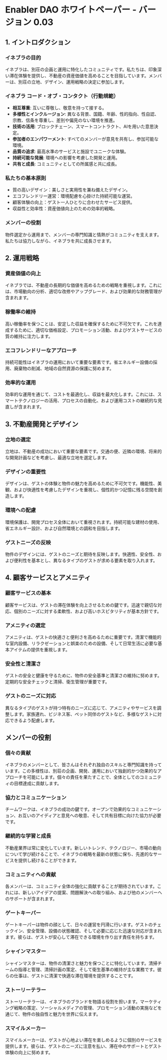 # Enabler DAO ホワイトペーパー - バージョン 0.03

## 1. イントロダクション

### イネブラの目的
イネブラは、別荘の企画と運用に特化したコミュニティです。私たちは、印象深い滞在体験を提供し、不動産の資産価値を高めることを目指しています。メンバーは、別荘の立地、デザイン、運用戦略の決定に参加します。

### イネブラ コード・オブ・コンタクト（行動規範）
- **相互尊重**: 互いに尊敬し、敬意を持って接する。
- **多様性とインクルージョン**: 異なる背景、国籍、年齢、性的指向、性自認、宗教、信条を尊重し、差別や偏見のない環境を推進。
- **技術の活用**: ブロックチェーン、スマートコントラクト、AIを用いた意思決定。
- **参加者のエンパワーメント**: すべてのメンバーが意見を共有し、参加可能な環境。
- **品質の追求**: 最高水準のサービスと施設でユニークな体験。
- **持続可能な発展**: 環境への影響を考慮した開発と運用。
- **共有と成長**: コミュニティとしての所属感と共に成長。

### 私たちの基本原則
- 質の高いデザイン：美しさと実用性を兼ね備えたデザイン。
- エコフレンドリー運営：環境配慮を心掛けた持続可能な運営。
- 顧客体験の向上：ゲスト一人ひとりに合わせたサービス提供。
- 収益性と効率性：資産価値向上のための効率的戦略。

### メンバーの役割
物件選定から運用まで、メンバーの専門知識と情熱がコミュニティを支えます。私たちは協力しながら、イネブラを共に成長させます。

## 2. 運用戦略

### 資産価値の向上
イネブラでは、不動産の長期的な価値を高めるための戦略を重視します。これには、市場動向の分析、適切な改修やアップグレード、および効果的な財務管理が含まれます。

### 稼働率の維持
高い稼働率を保つことは、安定した収益を確保するために不可欠です。これを達成するために、適切な価格設定、プロモーション活動、およびゲストサービスの質の維持に注力します。

### エコフレンドリーなアプローチ
持続可能性はイネブラの運用において重要な要素です。省エネルギー設備の採用、廃棄物の削減、地域の自然資源の保護に努めます。

### 効率的な運用
効率的な運用を通じて、コストを最適化し、収益を最大化します。これには、スマートテクノロジーの活用、プロセスの自動化、および運用コストの継続的な見直しが含まれます。

## 3. 不動産開発とデザイン

### 立地の選定
立地は、不動産の成功において重要な要素です。交通の便、近隣の環境、将来的な開発計画などを考慮し、最適な立地を選定します。

### デザインの重要性
デザインは、ゲストの体験と物件の魅力を高めるために不可欠です。機能性、美観、および快適性を考慮したデザインを重視し、個性的かつ記憶に残る空間を創造します。

### 環境への配慮
環境保護は、開発プロセス全体において重視されます。持続可能な建材の使用、省エネルギー設計、および自然環境との調和を目指します。

### ゲストニーズの反映
物件のデザインには、ゲストのニーズと期待を反映します。快適性、安全性、および便利性を基本とし、異なるタイプのゲストが求める要素を取り入れます。

## 4. 顧客サービスとアメニティ

### 顧客サービスの基本
顧客サービスは、ゲストの滞在体験を向上させるための鍵です。迅速で親切な対応、個別のニーズに対する柔軟性、および高いホスピタリティが基本方針です。

### アメニティの選定
アメニティは、ゲストの快適さと便利さを高めるために重要です。清潔で機能的な室内設備、リラクゼーションと娯楽のための設備、そして日常生活に必要な基本アイテムの提供を重視します。

### 安全性と清潔さ
ゲストの安全と健康を守るために、物件の安全基準と清潔さの維持に努めます。定期的な安全チェックと清掃、衛生管理が重要です。

### ゲストのニーズに対応
異なるタイプのゲストが持つ特有のニーズに応じて、アメニティやサービスを調整します。家族連れ、ビジネス客、ペット同伴のゲストなど、多様なゲストに対応できるよう配慮します。

## メンバーの役割

### 個々の貢献
イネブラのメンバーとして、皆さんはそれぞれ独自のスキルと専門知識を持っています。この多様性は、別荘の企画、開発、運用において独創的かつ効果的なアプローチを可能にします。個々の責任を果たすことで、全体としてのコミュニティの目標達成に貢献します。

### 協力とコミュニケーション
チームワークは、イネブラの成功の鍵です。オープンで効果的なコミュニケーション、お互いのアイディアと意見への敬意、そして共有目標に向けた協力が必要です。

### 継続的な学習と成長
不動産業界は常に変化しています。新しいトレンド、テクノロジー、市場の動向について学び続けることで、イネブラの戦略を最新の状態に保ち、先進的なサービスを提供し続けることができます。

### コミュニティへの貢献
各メンバーは、コミュニティ全体の強化に貢献することが期待されています。これには、新しいアイデアの提案、問題解決への取り組み、および他のメンバーへのサポートが含まれます。

### ゲートキーパー
ゲートキーパーは物件の顔として、日々の運営を円滑に行います。ゲストのチェックイン、安全管理、設備の状態確認、そして必要に応じた迅速な対応が含まれます。彼らは、ゲストが安心して滞在できる環境を作り出す責任を持ちます。

### シャインマスター
シャインマスターは、物件の清潔さと魅力を保つことに特化しています。清掃チームの指導と管理、清掃計画の策定、そして衛生基準の維持が主な業務です。彼らの仕事は、ゲストに清潔で快適な滞在環境を提供することです。

### ストーリーテラー
ストーリーテラーは、イネブラのブランドを物語る役割を担います。マーケティング戦略の策定、ソーシャルメディアの管理、プロモーション活動の実施などを通じて、物件の独自性と魅力を世界に伝えます。

### スマイルメーカー
スマイルメーカーは、ゲストが心地よい滞在を楽しめるように個別のサービスを提供します。彼らは、ゲストのニーズに注意を払い、滞在中のサポートとゲスト体験の向上に努めます。
